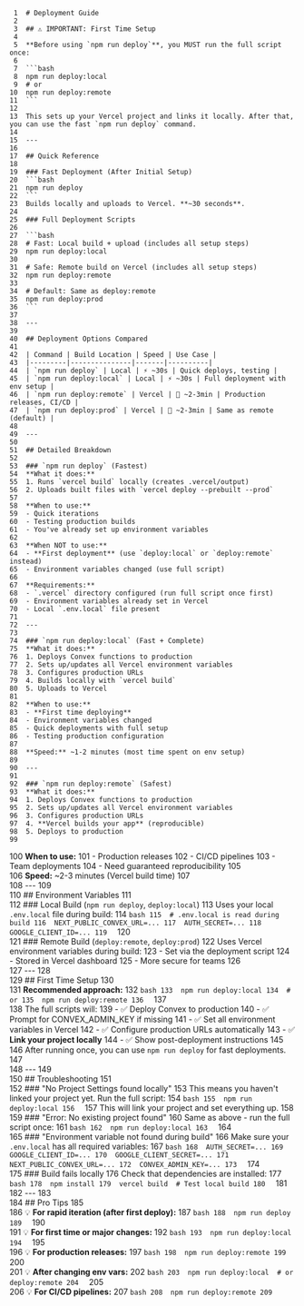      1	# Deployment Guide
     2	
     3	## ⚠️ IMPORTANT: First Time Setup
     4	
     5	**Before using `npm run deploy`**, you MUST run the full script once:
     6	
     7	```bash
     8	npm run deploy:local
     9	# or
    10	npm run deploy:remote
    11	```
    12	
    13	This sets up your Vercel project and links it locally. After that, you can use the fast `npm run deploy` command.
    14	
    15	---
    16	
    17	## Quick Reference
    18	
    19	### Fast Deployment (After Initial Setup)
    20	```bash
    21	npm run deploy
    22	```
    23	Builds locally and uploads to Vercel. **~30 seconds**.
    24	
    25	### Full Deployment Scripts
    26	
    27	```bash
    28	# Fast: Local build + upload (includes all setup steps)
    29	npm run deploy:local
    30	
    31	# Safe: Remote build on Vercel (includes all setup steps)  
    32	npm run deploy:remote
    33	
    34	# Default: Same as deploy:remote
    35	npm run deploy:prod
    36	```
    37	
    38	---
    39	
    40	## Deployment Options Compared
    41	
    42	| Command | Build Location | Speed | Use Case |
    43	|---------|---------------|-------|----------|
    44	| `npm run deploy` | Local | ⚡ ~30s | Quick deploys, testing |
    45	| `npm run deploy:local` | Local | ⚡ ~30s | Full deployment with env setup |
    46	| `npm run deploy:remote` | Vercel | 🐢 ~2-3min | Production releases, CI/CD |
    47	| `npm run deploy:prod` | Vercel | 🐢 ~2-3min | Same as remote (default) |
    48	
    49	---
    50	
    51	## Detailed Breakdown
    52	
    53	### `npm run deploy` (Fastest)
    54	**What it does:**
    55	1. Runs `vercel build` locally (creates .vercel/output)
    56	2. Uploads built files with `vercel deploy --prebuilt --prod`
    57	
    58	**When to use:**
    59	- Quick iterations
    60	- Testing production builds
    61	- You've already set up environment variables
    62	
    63	**When NOT to use:**
    64	- **First deployment** (use `deploy:local` or `deploy:remote` instead)
    65	- Environment variables changed (use full script)
    66	
    67	**Requirements:**
    68	- `.vercel` directory configured (run full script once first)
    69	- Environment variables already set in Vercel
    70	- Local `.env.local` file present
    71	
    72	---
    73	
    74	### `npm run deploy:local` (Fast + Complete)
    75	**What it does:**
    76	1. Deploys Convex functions to production
    77	2. Sets up/updates all Vercel environment variables
    78	3. Configures production URLs
    79	4. Builds locally with `vercel build`
    80	5. Uploads to Vercel
    81	
    82	**When to use:**
    83	- **First time deploying**
    84	- Environment variables changed
    85	- Quick deployments with full setup
    86	- Testing production configuration
    87	
    88	**Speed:** ~1-2 minutes (most time spent on env setup)
    89	
    90	---
    91	
    92	### `npm run deploy:remote` (Safest)
    93	**What it does:**
    94	1. Deploys Convex functions to production
    95	2. Sets up/updates all Vercel environment variables
    96	3. Configures production URLs
    97	4. **Vercel builds your app** (reproducible)
    98	5. Deploys to production
    99	
   100	**When to use:**
   101	- Production releases
   102	- CI/CD pipelines
   103	- Team deployments
   104	- Need guaranteed reproducibility
   105	
   106	**Speed:** ~2-3 minutes (Vercel build time)
   107	
   108	---
   109	
   110	## Environment Variables
   111	
   112	### Local Build (`npm run deploy`, `deploy:local`)
   113	Uses your local `.env.local` file during build:
   114	```bash
   115	# .env.local is read during build
   116	NEXT_PUBLIC_CONVEX_URL=...
   117	AUTH_SECRET=...
   118	GOOGLE_CLIENT_ID=...
   119	```
   120	
   121	### Remote Build (`deploy:remote`, `deploy:prod`)
   122	Uses Vercel environment variables during build:
   123	- Set via the deployment script
   124	- Stored in Vercel dashboard
   125	- More secure for teams
   126	
   127	---
   128	
   129	## First Time Setup
   130	
   131	**Recommended approach:**
   132	```bash
   133	npm run deploy:local
   134	# or
   135	npm run deploy:remote
   136	```
   137	
   138	The full scripts will:
   139	- ✅ Deploy Convex to production
   140	- ✅ Prompt for CONVEX_ADMIN_KEY if missing
   141	- ✅ Set all environment variables in Vercel
   142	- ✅ Configure production URLs automatically
   143	- ✅ **Link your project locally**
   144	- ✅ Show post-deployment instructions
   145	
   146	After running once, you can use `npm run deploy` for fast deployments.
   147	
   148	---
   149	
   150	## Troubleshooting
   151	
   152	### "No Project Settings found locally"
   153	This means you haven't linked your project yet. Run the full script:
   154	```bash
   155	npm run deploy:local
   156	```
   157	This will link your project and set everything up.
   158	
   159	### "Error: No existing project found"
   160	Same as above - run the full script once:
   161	```bash
   162	npm run deploy:local
   163	```
   164	
   165	### "Environment variable not found during build"
   166	Make sure your `.env.local` has all required variables:
   167	```bash
   168	AUTH_SECRET=...
   169	GOOGLE_CLIENT_ID=...
   170	GOOGLE_CLIENT_SECRET=...
   171	NEXT_PUBLIC_CONVEX_URL=...
   172	CONVEX_ADMIN_KEY=...
   173	```
   174	
   175	### Build fails locally
   176	Check that dependencies are installed:
   177	```bash
   178	npm install
   179	vercel build  # Test local build
   180	```
   181	
   182	---
   183	
   184	## Pro Tips
   185	
   186	💡 **For rapid iteration (after first deploy):**
   187	```bash
   188	npm run deploy
   189	```
   190	
   191	💡 **For first time or major changes:**
   192	```bash
   193	npm run deploy:local
   194	```
   195	
   196	💡 **For production releases:**
   197	```bash
   198	npm run deploy:remote
   199	```
   200	
   201	💡 **After changing env vars:**
   202	```bash
   203	npm run deploy:local  # or deploy:remote
   204	```
   205	
   206	💡 **For CI/CD pipelines:**
   207	```bash
   208	npm run deploy:remote
   209	```
